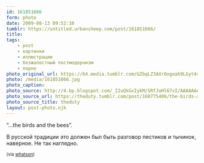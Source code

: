 ```yaml
---
id: 161851666
form: photo
date: 2009-08-13 09:52:10
tumblr: https://untitled.urbansheep.com/post/161851666/
title:
tags:
    - post
    - картинки
    - иллюстрации
    - безжалостный постмодернизм
    - порно
photo_original_url: https://64.media.tumblr.com/GZbqLZ3AXr0ogoah9LGyt4rio1_500.jpg
photo: /media/161851666.jpg
photo_caption: 
photo_source: http://4.bp.blogspot.com/_I2uQkGxIykM/SRfJoHl67vI/AAAAAAAAA6s/gkwbPhfHa3o/s1600-h/birds+and+bees+mcs.jpg
photo_source_url: https://theduty.tumblr.com/post/160775406/the-birds-and-the-bees
photo_source_title: theduty
layout: post-photo.njk
---
```


<p>“…the birds and the bees”.</p>

<p>В русской традиции это должен был быть разговор пестиков и тычинок, наверное. Не так наглядно.</p>

<p><small>(via <a href="http://whatson.tumblr.com/post/161606595/theduty-the-birds-and-the-bees">whatson</a>)</small></p>
